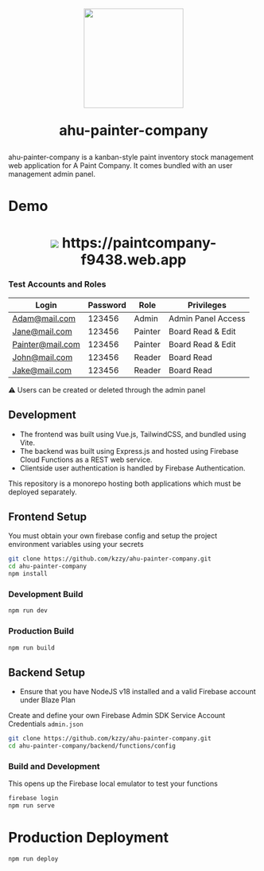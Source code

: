 <h1 align="center">
    <img src="https://cdn-icons-png.flaticon.com/512/4686/4686706.png" width="200px" height="200px">
  
ahu-painter-company
</h1>
ahu-painter-company is a kanban-style paint inventory stock management web application for A Paint Company. It comes bundled with an user management admin panel.

# Demo
<h1 align="center">
<img src="https://i.imgur.com/PWZEW2i.png">
https://paintcompany-f9438.web.app
</h1>

### Test Accounts and Roles
| Login   | Password | Role    |      Privileges    |
| ------  | -------- | ------- | -------------------|
| Adam@mail.com    | 123456   | Admin   | Admin Panel Access |
| Jane@mail.com    | 123456   | Painter | Board Read & Edit  |
| Painter@mail.com | 123456   | Painter | Board Read & Edit  |
| John@mail.com    | 123456   | Reader  | Board Read         |
| Jake@mail.com    | 123456   | Reader  | Board Read         |

⚠️ Users can be created or deleted through the admin panel
## Development
* The frontend was built using Vue.js, TailwindCSS, and bundled using Vite.
* The backend was built using Express.js and hosted using Firebase Cloud Functions as a REST web service.
* Clientside user authentication is handled by Firebase Authentication.

This repository is a monorepo hosting both applications which must be deployed separately.

## Frontend Setup
You must obtain your own firebase config and setup the project environment variables using your secrets
```sh
git clone https://github.com/kzzy/ahu-painter-company.git
cd ahu-painter-company
npm install
```

### Development Build
```sh
npm run dev
```
### Production Build

```sh
npm run build
```

## Backend Setup
* Ensure that you have NodeJS v18 installed and a valid Firebase account under Blaze Plan

Create and define your own Firebase Admin SDK Service Account Credentials `admin.json`
```sh
git clone https://github.com/kzzy/ahu-painter-company.git
cd ahu-painter-company/backend/functions/config
```

### Build and Development
This opens up the Firebase local emulator to test your functions
```sh
firebase login
npm run serve
```

# Production Deployment
```sh
npm run deploy
```
